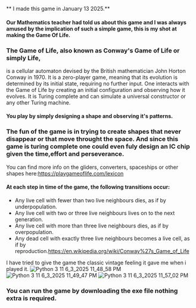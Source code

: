 ** I made this game in January 13 2025.**

#### Our Mathematics teacher had told us about this game and I was always amused by the implication of such a simple game, this is my shot at making the Game Of Life.

### The Game of Life, also known as Conway's Game of Life or simply Life,
is a cellular automaton devised by the British mathematician John Horton Conway in 1970. It is a zero-player game, meaning that its evolution is determined by its initial state, requiring no further input. One interacts with the Game of Life by creating an initial configuration and observing how it evolves. It is Turing complete and can simulate a universal constructor or any other Turing machine.
</br>

#### You play by simply designing a shape and observing it's patterns. 
### The fun of the game is in trying to create shapes that never disappear or that move throught the space. And since this game is turing complete one could even fuly design an IC chip given the time,effort and perseverance.
You can find more info on the gliders, converters, spaceships or other shapes here:https://playgameoflife.com/lexicon

#### At each step in time of the game, the following transitions occur:</br>
- Any live cell with fewer than two live neighbours dies, as if by underpopulation.</br>
- Any live cell with two or three live neighbours lives on to the next generation.</br>
- Any live cell with more than three live neighbours dies, as if by overpopulation.</br>
- Any dead cell with exactly three live neighbours becomes a live cell, as if by reproduction.https://en.wikipedia.org/wiki/Conway%27s_Game_of_Life

I have tried to give the game the classic vintage feeling it gave me when i played it.
![Python 3 11 6_3_2025 11_48_58 PM](https://github.com/user-attachments/assets/708803e5-0662-45fe-a173-73e6dcad6924)
![Python 3 11 6_3_2025 11_49_47 PM](https://github.com/user-attachments/assets/67b15f3e-74b3-4ecb-82b8-4b3e85526fcb)
![Python 3 11 6_3_2025 11_57_02 PM](https://github.com/user-attachments/assets/cd5220b2-116d-45af-9aa6-2f357f49e3c9)

### You can run the game by downloading the exe file nothing extra is required.

